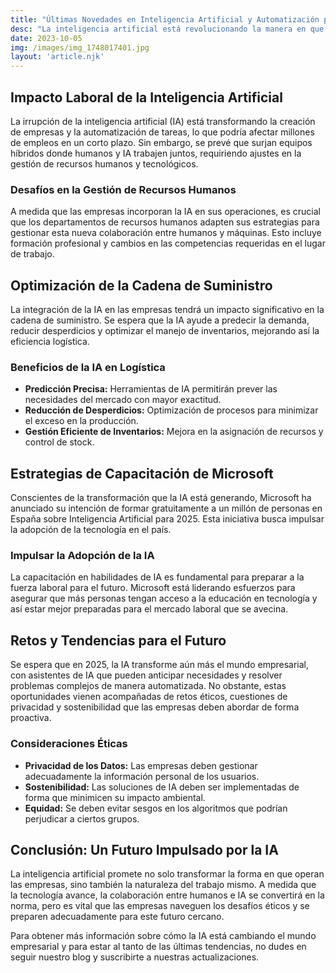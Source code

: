```yaml
---
title: "Últimas Novedades en Inteligencia Artificial y Automatización para Empresas"
desc: "La inteligencia artificial está revolucionando la manera en que las empresas operan, desde la creación de equipos híbridos hasta la optimización de la cadena de suministro y retos éticos. Este artículo explora las tendencias y desafíos que vienen con esta transformación."
date: 2023-10-05
img: /images/img_1748017401.jpg
layout: 'article.njk'
---
```


<h2>Impacto Laboral de la Inteligencia Artificial</h2>
<p>La irrupción de la inteligencia artificial (IA) está transformando la creación de empresas y la automatización de tareas, lo que podría afectar millones de empleos en un corto plazo. Sin embargo, se prevé que surjan equipos híbridos donde humanos y IA trabajen juntos, requiriendo ajustes en la gestión de recursos humanos y tecnológicos.</p>

<h3>Desafíos en la Gestión de Recursos Humanos</h3>
<p>A medida que las empresas incorporan la IA en sus operaciones, es crucial que los departamentos de recursos humanos adapten sus estrategias para gestionar esta nueva colaboración entre humanos y máquinas. Esto incluye formación profesional y cambios en las competencias requeridas en el lugar de trabajo.</p>

<h2>Optimización de la Cadena de Suministro</h2>
<p>La integración de la IA en las empresas tendrá un impacto significativo en la cadena de suministro. Se espera que la IA ayude a predecir la demanda, reducir desperdicios y optimizar el manejo de inventarios, mejorando así la eficiencia logística.</p>

<h3>Beneficios de la IA en Logística</h3>
<ul>
  <li><strong>Predicción Precisa:</strong> Herramientas de IA permitirán prever las necesidades del mercado con mayor exactitud.</li>
  <li><strong>Reducción de Desperdicios:</strong> Optimización de procesos para minimizar el exceso en la producción.</li>
  <li><strong>Gestión Eficiente de Inventarios:</strong> Mejora en la asignación de recursos y control de stock.</li>
</ul>

<h2>Estrategias de Capacitación de Microsoft</h2>
<p>Conscientes de la transformación que la IA está generando, Microsoft ha anunciado su intención de formar gratuitamente a un millón de personas en España sobre Inteligencia Artificial para 2025. Esta iniciativa busca impulsar la adopción de la tecnología en el país.</p>

<h3>Impulsar la Adopción de la IA</h3>
<p>La capacitación en habilidades de IA es fundamental para preparar a la fuerza laboral para el futuro. Microsoft está liderando esfuerzos para asegurar que más personas tengan acceso a la educación en tecnología y así estar mejor preparadas para el mercado laboral que se avecina.</p>

<h2>Retos y Tendencias para el Futuro</h2>
<p>Se espera que en 2025, la IA transforme aún más el mundo empresarial, con asistentes de IA que pueden anticipar necesidades y resolver problemas complejos de manera automatizada. No obstante, estas oportunidades vienen acompañadas de retos éticos, cuestiones de privacidad y sostenibilidad que las empresas deben abordar de forma proactiva.</p>

<h3>Consideraciones Éticas</h3>
<ul>
  <li><strong>Privacidad de los Datos:</strong> Las empresas deben gestionar adecuadamente la información personal de los usuarios.</li>
  <li><strong>Sostenibilidad:</strong> Las soluciones de IA deben ser implementadas de forma que minimicen su impacto ambiental.</li>
  <li><strong>Equidad:</strong> Se deben evitar sesgos en los algoritmos que podrían perjudicar a ciertos grupos. </li>
</ul>

<h2>Conclusión: Un Futuro Impulsado por la IA</h2>
<p>La inteligencia artificial promete no solo transformar la forma en que operan las empresas, sino también la naturaleza del trabajo mismo. A medida que la tecnología avance, la colaboración entre humanos e IA se convertirá en la norma, pero es vital que las empresas naveguen los desafíos éticos y se preparen adecuadamente para este futuro cercano.</p>

<p>Para obtener más información sobre cómo la IA está cambiando el mundo empresarial y para estar al tanto de las últimas tendencias, no dudes en seguir nuestro blog y suscribirte a nuestras actualizaciones.</p>